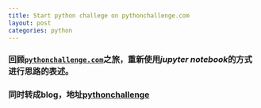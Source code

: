 ```yaml
---
title: Start python challege on pythonchallenge.com
layout: post
categories: python
---
```

### 回顾[`pythonchallenge.com`](http://www.pythonchallenge.com)之旅，重新使用*jupyter notebook*的方式进行思路的表述。
### 同时转成blog，地址[pythonchallenge](https://stevenpzchan.github.io/pythonchallenge)
